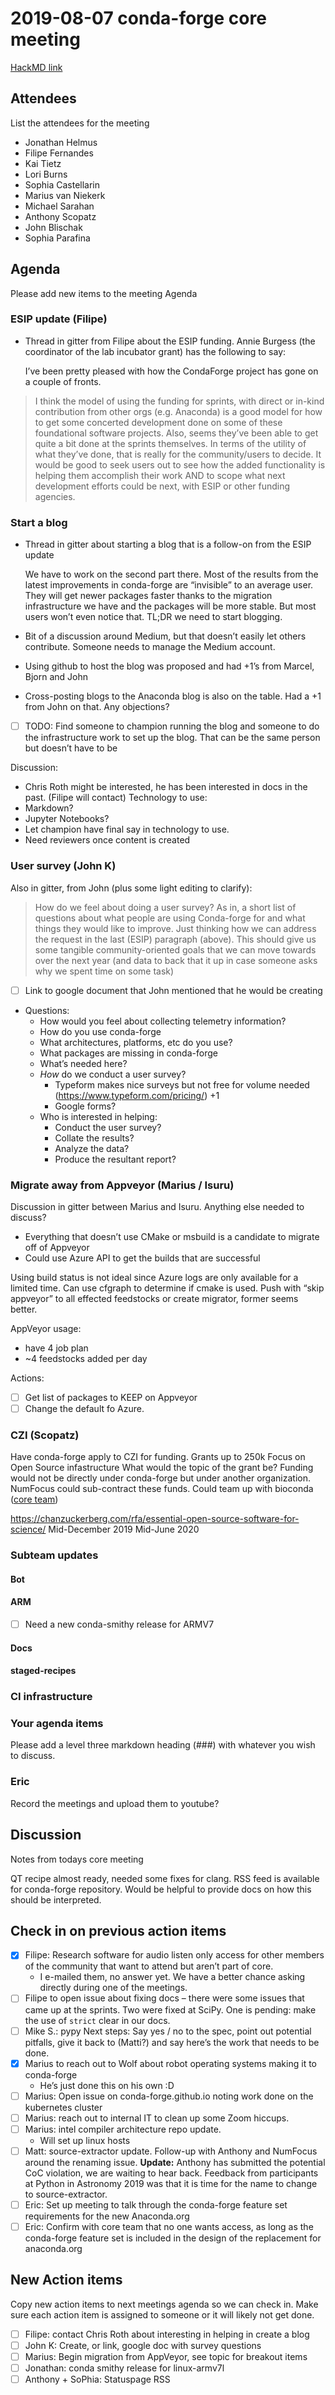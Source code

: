 # 2019-08-07 conda-forge core meeting

[HackMD link](https://hackmd.io/1VB13FnIQpiruA0lb04MKw?edit)

## Attendees

List the attendees for the meeting

* Jonathan Helmus
* Filipe Fernandes
* Kai Tietz
* Lori Burns
* Sophia Castellarin
* Marius van Niekerk
* Michael Sarahan
* Anthony Scopatz
* John Blischak
* Sophia Parafina

## Agenda

Please add new items to the meeting Agenda

### ESIP update (Filipe)

* Thread in gitter from Filipe about the ESIP funding. Annie Burgess (the coordinator of the lab incubator grant) has the following to say:

    I’ve been pretty pleased with how the CondaForge
    project has gone on a couple of fronts.
> I think the model of using the funding for sprints,
> with direct or in-kind contribution from other orgs
> (e.g. Anaconda) is a good model for how to get some
> concerted development done on some of these
> foundational software projects.
> Also, seems they’ve been able to get quite a bit
> done at the sprints themselves.
> In terms of the utility of what they’ve done,
> that is really for the community/users to decide.
> It would be good to seek users out to see how the added
> functionality is helping them accomplish their work AND
> to scope what next development efforts could be next,
> with ESIP or other funding agencies.

### Start a blog

* Thread in gitter about starting a blog that is a follow-on from the ESIP update

    We have to work on the second part there. Most of the results from the latest improvements in conda-forge are “invisible” to an average user. They will get newer packages faster thanks to the migration infrastructure we have and the packages will be more stable. But most users won’t even notice that. TL;DR we need to start blogging.
* Bit of a discussion around Medium, but that doesn’t easily let others contribute. Someone needs to manage the Medium account.
* Using github to host the blog was proposed and had +1’s from Marcel, Bjorn and John
* Cross-posting blogs to the Anaconda blog is also on the table. Had a +1 from John on that. Any objections?
* [ ] TODO: Find someone to champion running the blog and someone to do the infrastructure work to set up the blog. That can be the same person but doesn’t have to be

Discussion:

* Chris Roth might be interested, he has been interested in docs in the past. (Filipe will contact)
  Technology to use:
* Markdown?
* Jupyter Notebooks?
* Let champion have final say in technology to use.
* Need reviewers once content is created

### User survey (John K)

Also in gitter, from John (plus some light editing to clarify):

> How do we feel about doing a user survey? As in, a short list of
> questions about what people are using Conda-forge for and what
> things they would like to improve. Just thinking how we can
> address the request in the last (ESIP) paragraph (above). This
> should give us some tangible community-oriented goals that we can
> move towards over the next year (and data to back that it up in
> case someone asks why we spent time on some task)
* [ ] Link to google document that John mentioned that he would be creating
* Questions:
  * How would you feel about collecting telemetry information?
  * How do you use conda-forge
  * What architectures, platforms, etc do you use?
  * What packages are missing in conda-forge
  * What’s needed here?
  * *How* do we conduct a user survey?
    * Typeform makes nice surveys but not free for volume needed (https://www.typeform.com/pricing/) +1
    * Google forms?
  * Who is interested in helping:
    * Conduct the user survey?
    * Collate the results?
    * Analyze the data?
    * Produce the resultant report?

### Migrate away from Appveyor (Marius / Isuru)

Discussion in gitter between Marius and Isuru. Anything else needed to discuss?

* Everything that doesn’t use CMake or msbuild is a candidate to migrate off of Appveyor
* Could use Azure API to get the builds that are successful

Using build status is not ideal since Azure logs are only available for a limited time.
Can use cfgraph to determine if cmake is used.
Push with “skip appveyor” to all effected feedstocks or create migrator, former seems better.

AppVeyor usage:

* have 4 job plan
* ~4 feedstocks added per day

Actions:

* [ ] Get list of packages to KEEP on Appveyor
* [ ] Change the default fo Azure.

### CZI (Scopatz)

Have conda-forge apply to CZI for funding.
Grants up to 250k
Focus on Open Source infastructure
What would the topic of the grant be?
Funding would not be directly under conda-forge but under another organization.
NumFocus could sub-contract these funds.
Could team up with bioconda ([core team](https://github.com/orgs/bioconda/teams/core/members))

https://chanzuckerberg.com/rfa/essential-open-source-software-for-science/
Mid-December 2019
Mid-June 2020

### Subteam updates

#### Bot

#### ARM

* [ ] Need a new conda-smithy release for ARMV7

#### Docs

#### staged-recipes

### CI infrastructure

### Your agenda items

Please add a level three markdown heading (###) with whatever you wish to discuss.

### Eric

Record the meetings and upload them to youtube?

## Discussion

Notes from todays core meeting

QT recipe almost ready, needed some fixes for clang.
RSS feed is available for conda-forge repository.  Would be helpful to provide docs on how this should be interpreted.

## Check in on previous action items

* [x] Filipe: Research software for audio listen only access for other members of the community that want to attend but aren’t part of core.
  * I e-mailed them, no answer yet. We have a better chance asking directly during one of the meetings.
* [ ] Filipe to open issue about fixing docs – there were some issues that came up at the sprints.
  Two were fixed at SciPy. One is pending: make the use of `strict` clear in our docs.
* [ ] Mike S.:  pypy Next steps: Say yes / no to the spec, point out potential pitfalls, give it back to (Matti?) and say here’s the work that needs to be done.
* [x] Marius to reach out to Wolf about robot operating systems making it to conda-forge
  * He’s just done this on his own :D
* [ ] Marius: Open issue on conda-forge.github.io noting work done on the kubernetes cluster
* [ ] Marius: reach out to internal IT to clean up some Zoom hiccups.
* [ ] Marius: intel compiler architecture repo update.
  * Will set up linux hosts
* [ ] Matt: source-extractor update. Follow-up with Anthony and NumFocus around the renaming issue. **Update:** Anthony has submitted the potential CoC violation, we are waiting to hear back. Feedback from participants at Python in Astronomy 2019 was that it is time for the name to change to source-extractor.
* [ ] Eric: Set up meeting to talk through the conda-forge feature set requirements for the new Anaconda.org
* [ ] Eric: Confirm with core team that no one wants access, as long as the conda-forge feature set is included in the design of the replacement for anaconda.org

## New Action items

Copy new action items to next meetings agenda so we can check in.
Make sure each action item is assigned to someone or it will likely not get done.

* [ ] Filipe: contact Chris Roth about interesting in helping in create a blog
* [ ] John K: Create, or link, google doc with survey questions
* [ ] Marius: Begin migration from AppVeyor, see topic for breakout items
* [ ] Jonathan: conda smithy release for linux-armv7l
* [ ] Anthony + SoPhia: Statuspage RSS
